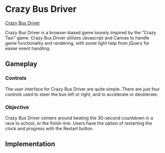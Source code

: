 # Crazy Bus Driver

[Crazy Bus Driver](https://bhill010.github.io/CrazyBusDriver/lib/index.html)

Crazy Bus Driver is a browser-based game loosely inspired by the "Crazy Taxi" game. Crazy Bus Driver utilizes Javascript and Canvas to handle game functionality and rendering, with some light help from jQuery for easier event handling.

## Gameplay

### Controls

The user interface for Crazy Bus Driver are quite simple. There are just four controls used to steer the bus left or right, and to accelerate or decelerate.

### Objective

Crazy Bus Driver centers around beating the 30-second countdown in a race to school, or the finish-line. Users have the option of restarting the clock and progress with the Restart button.

## Implementation

